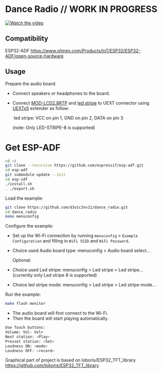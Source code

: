 # Dance Radio // WORK IN PROGRESS

[![Watch the video](https://img.youtube.com/vi/gBpEz3MsBD0/maxresdefault.jpg)](https://youtu.be/gBpEz3MsBD0) 

## Compatibility

ESP32-ADF
https://www.olimex.com/Products/IoT/ESP32/ESP32-ADF/open-source-hardware

## Usage

Prepare the audio board:

- Connect speakers or headphones to the board.

- Connect [MOD-LCD2.8RTP](https://www.olimex.com/Products/Modules/LCD/MOD-LCD2-8RTP/open-source-hardware) and [led stripe](https://www.olimex.com/Products/Components/LEDs/LED-STRIPE-8/) to UEXT connector using [UEXTx5](https://www.olimex.com/Products/Modules/Interface/UEXTx5/open-source-hardware) extender as follow:

  ​	led stripe: VCC on pin 1, GND on pin 2, DATA on pin 3 
  
  (note: Only LED-STRIPE-8 is supported)

# Get ESP-ADF
```bash
cd ~/
git clone --recursive https://github.com/espressif/esp-adf.git
cd esp-adf
git submodule update --init
cd esp-idf
./install.sh
. ./export.sh
```

Load the example:
```bash
git clone https://github.com/d3v1c3nv11/dance_radio.git
cd dance_radio
make menuconfig
```
Configure the example:

- Set up the Wi-Fi connection by running `menuconfig` > `Example Configuration` and filling in `WiFi SSID` and `WiFi Password`.

- Choice used Audio board type:  menuconfig > Audio board select...

  Optional:

- Choice used Led stripe: menuconfig > Led stripe > Led stripe... (currently only Led stripe 8 is supported)

- Choice led stripe mode: menuconfig > Led stripe > Led stripe mode...

Run the example:

```bash
make flash monitor
```
- The audio board will first connect to the Wi-Fi.
- Then the board will start playing automatically.
```bash
Use Touch buttons:
Volume: Vol- Vol+
Next station: <Play>
Presset station: <Set>
Loudness ON: <mode>
Loudness OFF: <record>
```



Graphical part of project is based on loboris/ESP32_TFT_library https://github.com/loboris/ESP32_TFT_library


